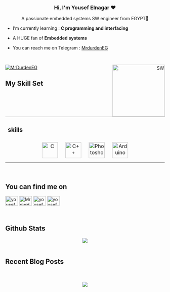 ### <div align="center">Hi, I'm Yousef Elnagar ❤️
</div>  

<div align="center">A passionate embedded systems SW engineer from EGYPT🥰</div>  

-  I’m currently learning : **C programming and interfacing**  

- A HUGE fan of **Embedded systems**  

- You can reach me on Telegram : <a href="https://t.me/MrdurdenEG" target="blank">MrdurdenEG</a>

<br/>  

<p align="right"><img align="right" alt="SW" width="165" src="https://media1.tenor.com/m/YHUOSFkcNCcAAAAC/system-engineer-geek.gif"></p>

<p align="left"> <a href="https://twitter.com/MrdurdenEG" target="blank"><img src="https://img.shields.io/twitter/follow/MrdurdenEG?logo=twitter&style=for-the-badge" alt="MrDurdenEG" /></a> </p>

## My Skill Set  
<table><tr><td valign="top" width="33%">

### skills  
<div align="center">  
<a href="https://www.cprogramming.com/" target="_blank"><img style="margin: 10px" src="https://profilinator.rishav.dev/skills-assets/c-original.svg" alt="C" height="50" /></a>  
<a href="https://www.cplusplus.com/" target="_blank"><img style="margin: 10px" src="https://profilinator.rishav.dev/skills-assets/cplusplus-original.svg" alt="C++" height="50" /></a>  
<a href="https://www.adobe.com/in/products/photoshop.html" target="_blank"><img style="margin: 10px" src="https://profilinator.rishav.dev/skills-assets/photoshop-plain.svg" alt="Photoshop" height="50" /></a>  
<a href="https://www.arduino.cc/" target="_blank"><img style="margin: 10px" src="https://profilinator.rishav.dev/skills-assets/arduino.png" alt="Arduino" height="50" /></a>  
</div>

</td></tr></table>

<br/>

## You can find me on  

<p align="left">
<a href="https://twitter.com/MrdurdenEG" target="blank"><img align="center" src="https://raw.githubusercontent.com/rahuldkjain/github-profile-readme-generator/master/src/images/icons/Social/twitter.svg" alt="yousef elnagar on Twitter" height="30" width="40" /></a>
<a href="https://www.instagram.com/MrdurdenEG" target="blank"><img align="center" src="https://raw.githubusercontent.com/rahuldkjain/github-profile-readme-generator/master/src/images/icons/Social/instagram.svg" alt="MrdurdenEG on Instagram" height="30" width="40" /></a>
<a href="https://www.facebook.com/yousefnejroo/" target="blank"><img align="center" src="https://raw.githubusercontent.com/rahuldkjain/github-profile-readme-generator/master/src/images/icons/Social/facebook.svg" alt="yousef elnagar on Facebook" height="30" width="40" /></a>
<a href="https://www.linkedin.com/in/yousef-elnagar-3b7a682b5/" target="blank"><img align="center" src="https://camo.githubusercontent.com/a12f97e0370c6c839fe198521c5536f0fb2ea4ec9005247525f5f3c2f2e91e7e/68747470733a2f2f63646e2e6a7364656c6976722e6e65742f6e706d2f73696d706c652d69636f6e7340332e302e312f69636f6e732f6c696e6b6564696e2e737667" alt="yousef elnagar on linkedin" height="30" width="40" /></a>
</p>

</div>  

<br/>  

## Github Stats  
<div align="center">
<img src="https://komarev.com/ghpvc/?username=MrDurdenEG&&style=flat-square" align="center" />
</div>  

<br/>  

## Recent Blog Posts  

<br/>  

<br/>  

<div align="center">
<img src="https://komarev.com/ghpvc/?username=MrDurdenEG&&style=flat-square" align="center" />
</div>  

<br/>  

<br />

